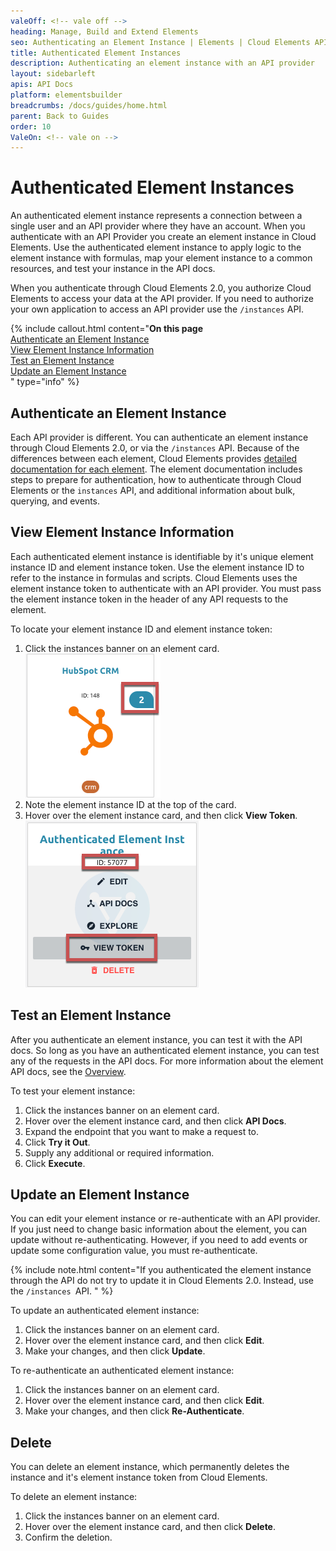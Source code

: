 ```yaml
---
valeOff: <!-- vale off -->
heading: Manage, Build and Extend Elements
seo: Authenticating an Element Instance | Elements | Cloud Elements API Docs
title: Authenticated Element Instances
description: Authenticating an element instance with an API provider
layout: sidebarleft
apis: API Docs
platform: elementsbuilder
breadcrumbs: /docs/guides/home.html
parent: Back to Guides
order: 10
ValeOn: <!-- vale on -->
---
```


# Authenticated Element Instances

An authenticated element instance represents a connection between a single user and an API provider where they have an account. When you authenticate with an API Provider you create an element instance in Cloud Elements. Use the authenticated element instance to apply logic to the element instance with formulas, map your element instance to a common resources, and test your instance in the API docs.

When you authenticate through Cloud Elements 2.0, you authorize Cloud Elements to access your data at the API provider. If you need to authorize your own application to access an API provider use the `/instances` API.

{% include callout.html content="<strong>On this page</strong></br><a href=#authenticate-an-element-instance>Authenticate an Element Instance</a></br><a href=#view-element-instance-information>View Element Instance Information</a></br><a href=#test-an-element-instance>Test an Element Instance</a></br><a href=#update-an-element-instance>Update an Element Instance</a></br>" type="info" %}

## Authenticate an Element Instance

Each API provider is different. You can authenticate an element instance through Cloud Elements 2.0, or via the `/instances` API. Because of the differences between each element, Cloud Elements provides [detailed documentation for each element](../../elements.html). The element documentation includes steps to prepare for authentication, how to authenticate through Cloud Elements or the `instances` API, and additional information about bulk, querying, and events.

## View Element Instance Information

Each authenticated element instance is identifiable by it's unique element instance ID and element instance token. Use the element instance ID to refer to the instance in formulas and scripts. Cloud Elements uses the element instance token to authenticate with an API provider. You must pass the element instance token in the header of any API requests to the element.

To locate your element instance ID and element instance token:

1. Click the instances banner on an element card.
![Instances Banner](img/banner.png)
2. Note the element instance ID at the top of the card.
3. Hover over the element instance card, and then click **View Token**.
![Authenticated Element Instance](/../../assets/img/elements/element-instance.png)

## Test an Element Instance

After you authenticate an element instance, you can test it with the API docs. So long as you have an authenticated element instance, you can test any of the requests in the API docs. For more information about the element API docs, see the [Overview](index.html/#view-element-api-docs).

To test your element instance:

1. Click the instances banner on an element card.
3. Hover over the element instance card, and then click **API Docs**.
4. Expand the endpoint that you want to make a request to.
3. Click **Try it Out**.
4. Supply any additional or required information.
5. Click **Execute**.

## Update an Element Instance

You can edit your element instance or re-authenticate with an API provider. If you just need to change basic information about the element, you can update without re-authenticating. However, if you need to add events or update some configuration value, you must re-authenticate.

{% include note.html content="If you authenticated the element instance through the API do not try to update it in Cloud Elements 2.0. Instead, use the <code>/instances </code>API.  " %}

To update an authenticated element instance:

1. Click the instances banner on an element card.
3. Hover over the element instance card, and then click **Edit**.
4. Make your changes, and then click **Update**.

To re-authenticate an authenticated element instance:

1. Click the instances banner on an element card.
3. Hover over the element instance card, and then click **Edit**.
4. Make your changes, and then click **Re-Authenticate**.

## Delete

You can delete an element instance, which permanently deletes the instance and it's element instance token from Cloud Elements.

To delete an element instance:

1. Click the instances banner on an element card.
3. Hover over the element instance card, and then click **Delete**.
4. Confirm the deletion.
